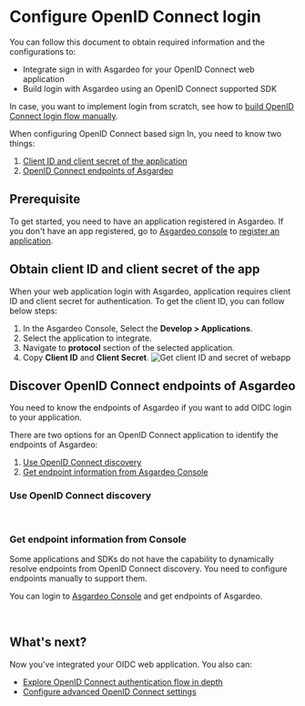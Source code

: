 # Configure OpenID Connect login

You can follow this document to obtain required information and the configurations to:
 - Integrate sign in with Asgardeo for your OpenID Connect web application
 - Build login with Asgardeo using an OpenID Connect supported SDK

In case, you want to implement login from scratch, see how to <a href = "/guides/applications/integrate-confidential-client">build OpenID Connect login flow manually</a>.

When configuring OpenID Connect based sign In, you need to know two things:
1. [Client ID and client secret of the application](#obtain-client-id-and-client-secret-of-the-app)
2. [OpenID Connect endpoints of Asgardeo](#discover-openid-connect-endpoints-of-asgardeo)

## Prerequisite
To get started, you need to have an application registered in Asgardeo. If you don't have an app registered, go to [Asgardeo console](https://console.asgardeo.io/) to <a href="../register-app">register an application</a>.

## Obtain client ID and client secret of the app
When your web application login with Asgardeo, application requires client ID and client secret for authentication. To get the client ID, you can follow below steps:
1. In the Asgardeo Console, Select the **Develop > Applications**.
2. Select the application to integrate.
3. Navigate to **protocol** section of the selected application.
4. Copy **Client ID** and **Client Secret**. 
    <img :src="$withBase('/assets/img/guides/applications/get-client-id-and-secret.png')" alt="Get client ID and secret of webapp">

## Discover OpenID Connect endpoints of Asgardeo
You need to know the endpoints of Asgardeo if you want to add OIDC login to your application. 

There are two options for an OpenID Connect application to identify the endpoints of Asgardeo:

1. [Use OpenID Connect discovery](#use-openid-connect-discovery)
2. [Get endpoint information from Asgardeo Console](#get-endpoint-information-from-console)

### Use OpenID Connect discovery

 <CommonGuide guide='guides/fragments/manage-app/discover-endpoints/discover-from-discovery-endpoint.md'/>

<br>

### Get endpoint information from Console

Some applications and SDKs do not have the capability to dynamically resolve endpoints from  OpenID Connect discovery. You need to configure endpoints manually to support them.

You can login to [Asgardeo Console](https://console.asgardeo.io/) and get endpoints of Asgardeo. 

 <CommonGuide guide='guides/fragments/manage-app/discover-endpoints/discover-oidc-endpoints-from-console.md'/>

<br>

## What's next?
Now you've integrated your OIDC web application. You also can:
- <a href = "/guides/applications/integrate-confidential-client">Explore OpenID Connect authentication flow in depth</a>
- <a href = "/guides/applications/web-app/oidc/oidc-settings">Configure advanced OpenID Connect settings</a>
